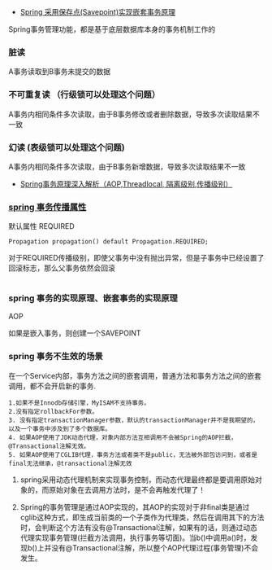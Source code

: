 - [Spring 采用保存点(Savepoint)实现嵌套事务原理](https://www.jianshu.com/p/2f79ee33c8ad)

Spring事务管理功能，都是基于底层数据库本身的事务机制工作的

### 脏读
A事务读取到B事务未提交的数据

### 不可重复读 （行级锁可以处理这个问题）
A事务内相同条件多次读取，由于B事务修改或者删除数据，导致多次读取结果不一致

### 幻读 (表级锁可以处理这个问题)
A事务内相同条件多次读取，由于B事务新增数据，导致多次读取结果不一致


- [Spring事务原理深入解析（AOP,Threadlocal, 隔离级别,传播级别）](https://blog.csdn.net/weixin_44366439/article/details/90381619)
### [spring 事务传播属性](https://blog.csdn.net/weixin_44366439/article/details/89030080)
默认属性 REQUIRED
```text
Propagation propagation() default Propagation.REQUIRED;
```
对于REQUIRED传播级别，即使父事务中没有抛出异常，但是子事务中已经设置了回滚标志，那么父事务依然会回滚
```text

```

### spring 事务的实现原理、嵌套事务的实现原理
AOP

如果是嵌入事务，则创建一个SAVEPOINT


### spring 事务不生效的场景
在一个Service内部，事务方法之间的嵌套调用，普通方法和事务方法之间的嵌套调用，都不会开启新的事务.
```text
1.如果不是Innodb存储引擎，MyISAM不支持事务。
2.没有指定rollbackFor参数。
3. 没有指定transactionManager参数，默认的transactionManager并不是我期望的，以及一个事务中涉及到了多个数据库。
4. 如果AOP使用了JDK动态代理，对象内部方法互相调用不会被Spring的AOP拦截，@Transactional注解无效。
5. 如果AOP使用了CGLIB代理，事务方法或者类不是public，无法被外部包访问到，或者是final无法继承，@transactional注解无效
```
1. spring采用动态代理机制来实现事务控制，而动态代理最终都是要调用原始对象的，而原始对象在去调用方法时，是不会再触发代理了！

2. Spring的事务管理是通过AOP实现的，其AOP的实现对于非final类是通过cglib这种方式，即生成当前类的一个子类作为代理类，然后在调用其下的方法时，会判断这个方法有没有@Transactional注解，如果有的话，则通过动态代理实现事务管理(拦截方法调用，执行事务等切面)。当b()中调用a()时，发现b()上并没有@Transactional注解，所以整个AOP代理过程(事务管理)不会发生。
